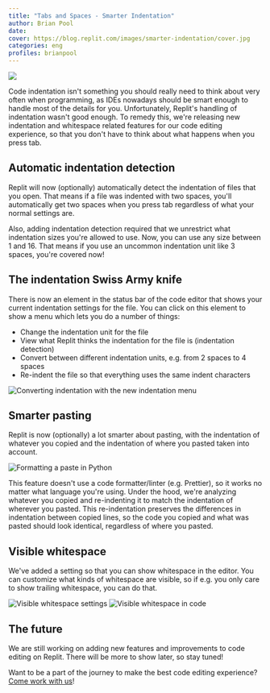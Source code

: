 ```yaml
---
title: "Tabs and Spaces - Smarter Indentation"
author: Brian Pool
date:
cover: https://blog.replit.com/images/smarter-indentation/cover.jpg
categories: eng
profiles: brianpool
---
```


![](/images/smarter-indentation/cover.jpg)

Code indentation isn't something you should really need to think about very often when programming, as IDEs nowadays should be smart enough to handle most of the details for you. Unfortunately, Replit's handling of indentation wasn't good enough. To remedy this, we're releasing new indentation and whitespace related features for our code editing experience, so that you don't have to think about what happens when you press tab.

## Automatic indentation detection
Replit will now (optionally) automatically detect the indentation of files that you open. That means if a file was indented with two spaces, you'll automatically get two spaces when you press tab regardless of what your normal settings are.

Also, adding indentation detection required that we unrestrict what indentation sizes you're allowed to use. Now, you can use any size between 1 and 16. That means if you use an uncommon indentation unit like 3 spaces, you're covered now!

## The indentation Swiss Army knife
There is now an element in the status bar of the code editor that shows your current indentation settings for the file. You can click on this element to show a menu which lets you do a number of things:
- Change the indentation unit for the file
- View what Replit thinks the indentation for the file is (indentation detection)
- Convert between different indentation units, e.g. from 2 spaces to 4 spaces
- Re-indent the file so that everything uses the same indent characters

![Converting indentation with the new indentation menu](/images/smarter-indentation/convert-indent.gif)

## Smarter pasting
Replit is now (optionally) a lot smarter about pasting, with the indentation of whatever you copied and the indentation of where you pasted taken into account.

![Formatting a paste in Python](/images/smarter-indentation/formatted-paste.gif)

This feature doesn't use a code formatter/linter (e.g. Prettier), so it works no matter what language you're using. Under the hood, we're analyzing whatever you copied and re-indenting it to match the indentation of wherever you pasted. This re-indentation preserves the differences in indentation between copied lines, so the code you copied and what was pasted should look identical, regardless of where you pasted.

## Visible whitespace
We've added a setting so that you can show whitespace in the editor. You can customize what kinds of whitespace are visible, so if e.g. you only care to show trailing whitespace, you can do that.

![Visible whitespace settings](/images/smarter-indentation/show-whitespace-settings.png)
![Visible whitespace in code](/images/smarter-indentation/show-whitespace-code.png)

## The future
We are still working on adding new features and improvements to code editing on Replit. There will be more to show later, so stay tuned!

Want to be a part of the journey to make the best code editing experience? [Come work with us](http://replit.com/site/careers)!